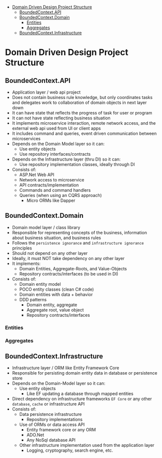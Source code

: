 - [Domain Driven Design Project Structure](#domain-driven-design-project-structure)
  - [BoundedContext.API](#boundedcontextapi)
  - [BoundedContext.Domain](#boundedcontextdomain)
    - [Entities](#entities)
    - [Aggregates](#aggregates)
  - [BoundedContext.Infrastructure](#boundedcontextinfrastructure)


# Domain Driven Design Project Structure

## BoundedContext.API

- Application layer / web api project
- Does not contain business rule knowledge, but only coordinates tasks and delegates work to collaboration of domain objects in next layer down
- It can have state that reflects the progress of task for user or program
- It can not have state reflecting business situation
- It implements microservice interaction, remote network access, and the external web api used from UI or client apps
- It includes command and queries, event driven communication between microservices
- Depends on the Domain Model layer so it can:
  - Use entity objects
  - Use repository interfaces/contracts
- Depends on the Infrastructure layer (thru DI) so it can:
  - Use repository implementation classes, ideally through DI
- Consists of:
  - ASP.Net Web API
  - Network access to microservice
  - API contracts/implementation
  - Commands and command handlers
  - Queries (when using an CQRS approach)
    - Micro ORMs like Dapper

## BoundedContext.Domain

- Domain model layer / class library
- Responsible for representing concepts of the business, information about business situation, and business rules
- Follows the `persistence ignorance` and `infrastructure ignorance` principles
- Should not depend on any other layer
- Ideally, it must NOT take dependency on any other layer
- It implements:
  - Domain Entities, Aggregate-Roots, and Value-Objects
  - Repository contracts/interfaces (to be used in DI)
- Consists of:
  - Domain entity model
  - POCO entity classes (clean C# code)
  - Domain entities with data + behavior
  - DDD patterns
    - Domain entity, aggregate
    - Aggregate root, value object
    - Repository contracts/interfaces

### Entities

### Aggregates

## BoundedContext.Infrastructure

- Infrastructure layer / ORM like Entity Framework Core
- Responsible for persisting domain entity data in database or persistence store
- Depends on the Domain-Model layer so it can:
  - Use entity objects
    - Like EF updating a database through mapped entities
- Direct dependency on infrastructure frameworks `EF Core` or any other `database`, `cache` or infrastructure API
- Consists of:
  - Data persistence infrastructure
    - Repository implementations
  - Use of ORMs or data access API
    - Entity framework core or any ORM
    - ADO.Net
    - Any NoSql database API
  - Other infrastructure implementation used from the application layer
    - Logging, cryptography, search engine, etc.




